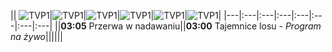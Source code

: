 || ![TVP1](https://github.com/ptomasik1/xxx/blob/master/loga/tvp1.gif "TVP1")|![TVP1](https://github.com/ptomasik1/xxx/blob/master/loga/tvp2.gif "TVP1")|![TVP1](https://github.com/ptomasik1/xxx/blob/master/loga/tvn.gif "TVP1")|![TVP1](https://github.com/ptomasik1/xxx/blob/master/loga/rtl7.gif "TVP1")|![TVP1](https://github.com/ptomasik1/xxx/blob/master/loga/pols.gif "TVP1")|![TVP1](https://github.com/ptomasik1/xxx/blob/master/loga/papo.gif "TVP1")|
|---|:---|:---|:---|:---|:---|:---|:---|
||**03:05** Przerwa w nadawaniu||**03:00** Tajemnice losu - *Program na żywo*||||||
